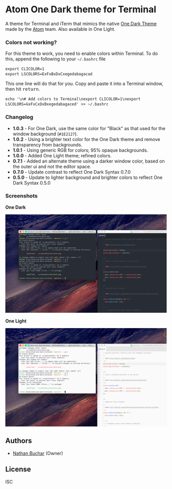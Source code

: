# Atom One Dark theme for Terminal

A theme for Terminal and iTerm that mimics the native [One Dark Theme](https://atom.io/themes/one-dark-syntax) made by the [Atom](http://atom.io) team. Also available in One Light.


### Colors not working?

For this theme to work, you need to enable colors within Terminal. To do this, append the following to your `~/.bashrc` file
```
export CLICOLOR=1
export LSCOLORS=ExFxBxDxCxegedabagacad
```

This one line will do that for you. Copy and paste it into a Terminal window, then hit <kbd>return</kbd>.
```
echo '\n# Add colors to Terminal\nexport CLICOLOR=1\nexport LSCOLORS=GxFxCxDxBxegedabagaced' >> ~/.bashrc
```

### Changelog
- **1.0.3** - For One Dark, use the same color for "Black" as that used for the window background (`#1E2127`).
- **1.0.2** - Using a brighter text color for the One Dark theme and remove transparency from backgrounds.
- **1.0.1** - Using generic RGB for colors; 95% opaque backgrounds.
- **1.0.0** - Added One Light theme; refined colors.
- **0.7.1** - Added an alternate theme using a darker window color, based on the outer ui and not the editor space.
- **0.7.0** - Update contrast to reflect One Dark Syntax 0.7.0
- **0.5.0** - Update to lighter background and brighter colors to reflect One Dark Syntax 0.5.0



### Screenshots

**One Dark**

![Screenshot](./screenshots/one-dark.png)

**One Light**

![Screenshot](./screenshots/one-light.png)



## Authors
* [Nathan Buchar](mailto:hello@nathanbuchar.com) (Owner)



## License
ISC
